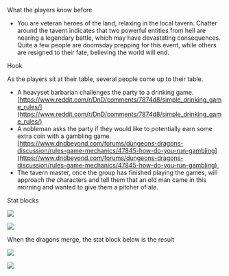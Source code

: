 What the players know before
- You are veteran heroes of the land, relaxing in the local tavern. Chatter around the tavern indicates that two powerful entities from hell are nearing a legendary battle, which may have devastating consequences. Quite a few people are doomsday prepping for this event, while others are resigned to their fate, believing the world will end.

Hook

As the players sit at their table, several people come up to their table.
- A heavyset barbarian challenges the party to a drinking game. [https://www.reddit.com/r/DnD/comments/7874d8/simple_drinking_game_rules/](https://www.reddit.com/r/DnD/comments/7874d8/simple_drinking_game_rules/)
- A nobleman asks the party if they would like to potentially earn some extra coin with a gambling game. [https://www.dndbeyond.com/forums/dungeons-dragons-discussion/rules-game-mechanics/47845-how-do-you-run-gambling](https://www.dndbeyond.com/forums/dungeons-dragons-discussion/rules-game-mechanics/47845-how-do-you-run-gambling) 
- The tavern master, once the group has finished playing the games, will approach the characters and tell them that an old man came in this morning and wanted to give them a pitcher of ale.

Stat blocks

![](https://lh7-rt.googleusercontent.com/docsz/AD_4nXcZThYq8JsFk1rirUZy_b5H8hgsfea1weMcc8U_papzuiv2JJgf8KczgY4mJ7YrhHT6Ysq4d8A0WwWpKKdrFBnd5_p6Jr1-3IqldoTayifmeU1NjJnU3qER8xQjVr_egCYTuDDiAb0K3J5cOWSKsMYlrAQt?key=1eNCoPmgUAs6yopjTPLekw)

![](https://lh7-rt.googleusercontent.com/docsz/AD_4nXe-4h3PqOlsZHRtk-M4hRHmJXUcXhIopM-jtXCy--eSigQdpocgkzpUV-cnTIrjaJeHburEgQWeVTll0h_2H5LkWXXFzsNBe6LR-PkE_fq1xgT9gq1ClzkNneL1-Vj5kX5WhjGXaLFxGARLsoIAIwfAjD-k?key=1eNCoPmgUAs6yopjTPLekw)

When the dragons merge, the stat block below is the result

![](https://lh7-rt.googleusercontent.com/docsz/AD_4nXesXkeQGimui3IHRgPb5QJQCNHdSdTZ0nGduwcW_0RlT5Mm2UckLJEk3DR7yQWAKsz7H-Wz3HsLP6nlR_z2NoWLg3l1SLDw_akbWmhkegRH5pHS3tjnDrwCNcb-elRHE6xfTyk1B-Ua4jCZSg6uhnuPtSw8?key=1eNCoPmgUAs6yopjTPLekw)

  

![](https://lh7-rt.googleusercontent.com/docsz/AD_4nXdlwuoKlG8_xScBsyK-9kq28lozVHkb69b8PBW7KLEMlemsmm21HKazZXM64bhR03KB_D5hxsB1l4Hge99EbTaHljBYEduRS5iNjPFqdoTYNaTWoVzeZRLKAfN65oL_0bWAatZPk-EOWmuQhNmrv9LSuF6D?key=1eNCoPmgUAs6yopjTPLekw)
